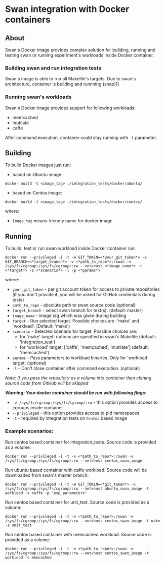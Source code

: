 # Swan integration with Docker containers

## About

Swan's Docker image provides complex solution for building, running and testing swan or running experiment's workloads inside Docker container.

### Building swan and run integration tests

Swan's image is able to run all Makefile's targets. Due to swan's architecture, container is building and runnning (snap)[]

### Running swan's workloads

Swan's Docker image provides support for following workloads:

- memcached
- mutilate
- caffe

After command execution, container could stay running with `-l` parameter.

## Building

To build Docker images just run:

- based on Ubuntu image:

`docker build -t <image_tag> ./integration_tests/docker/ubuntu/`

- based on Centos image:

`docker build -t <image_tag> ./integration_tests/docker/centos/`


where:
- `image_tag` means friendly name for docker image

## Running

To build, test or run swan workload inside Docker container run:

`docker run --privileged -i -t -e GIT_TOKEN=<*your_git_token*> -e GIT_BRANCH=<*target_branch*> -v <*path_to_repo*>:/swan -v /sys/fs/cgroup:/sys/fs/cgroup/:rw --net=host <*image_name*> -t <*target*> -s <*scenario*> -l -p <*params*>`

where:

- `your_git_token` - per git account token for access to private repositories (if you don't provide it, you will be asked for GitHub credentials during tests)
- `path_to_repo` - absolute path to swan source code (optional)
- `target_branch` - select swan branch for test(s). (default: master)
- `image_name` - image tag which was given during building
- `target` - Run selected target. Possible choices are: 'make' and 'workload'. (Default: 'make')
- `scenario` - Selected scenario for target. Possible choices are:
    - for 'make' target: options are specified in swan's Makefile (default: 'integration_test')
    - for 'workload' target: \['caffe', 'memcached', 'mutilate'\] (default: 'memcached')
- `params` - Pass parameters to workload binaries. Only for 'workload' target. (optional)
- `-l` - Don't close container after command execution. (optional)

*Note: If you pass the repository as a volume into container then cloning source code from GitHub will be skipped*

***Warning: Your docker container should be run with following flags:***

- `-v /sys/fs/cgroup:/sys/fs/cgroup/:rw` - this option provides access to cgroups inside container
- `--privileged` - this option provides access to pid namespaces
- `-t` - required by integration tests on `Centos` based image

### Example scenarios:

Run centos based container for integration_tests. Source code is provided as a volume:

`docker run --privileged -i -t -v <*path_to_repo*>:/swan -v /sys/fs/cgroup:/sys/fs/cgroup/:rw --net=host centos_swan_image`

Run ubuntu based container with caffe workload. Source code will be downloaded from swan's master branch:

`docker run --privileged -i -t -e GIT_TOKEN=<*git_token*> -v /sys/fs/cgroup:/sys/fs/cgroup/:rw --net=host ubuntu_swan_image -t workload -s caffe -p "exp_parameters"`

Run centos based container for unit_test. Source code is provided as a volume:

`docker run --privileged -i -t -v <*path_to_repo*>:/swan -v /sys/fs/cgroup:/sys/fs/cgroup/:rw --net=host centos_swan_image -t make -s unit_test`

Run centos based container with memcached workload. Source code is provided as a volume:

`docker run --privileged -i -t -v <*path_to_repo*>:/swan -v /sys/fs/cgroup:/sys/fs/cgroup/:rw --net=host centos_swan_image -t workload -s memcached`
